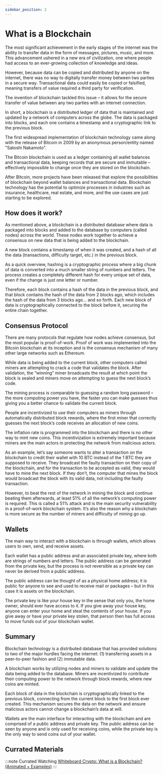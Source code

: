 ```yaml
---
sidebar_position: 2
---
```


# What is a Blockchain

The most significant achievement in the early stages of the internet was the ability to transfer data in the form of messages, pictures, music, and more. This advancement ushered in a new era of civilization, one where people had access to an ever-growing collection of knowledge and ideas.

However, because data can be copied and distributed by anyone on the internet, there was no way to digitally transfer money between two parties in a secure way. Transactional data could easily be copied or falsified, meaning transfers of value required a third party for verification.

The invention of blockchain tackled this issue – it allows for the secure transfer of value between any two parties with an internet connection.

In short, a blockchain is a distributed ledger of data that is maintained and updated by a network of computers across the globe. The data is packaged into blocks, and each one contains a timestamp and a cryptographic link to the previous block.

The first widespread implementation of blockchain technology came along with the release of Bitcoin in 2009 by an anonymous person/entity named "Satoshi Nakamoto".

The Bitcoin blockchain is used as a ledger containing all wallet balances and transactional data, keeping records that are secure and immutable – effectively impossible to change once they are stored on the blockchain.

After Bitcoin, more projects have been released that explore the possibilities of blockchain beyond wallet balances and transactional data. Blockchain technology has the potential to optimize processes in industries such as insurance, healthcare, real estate, and more, and the use cases are just starting to be explored.

## How does it work?

As mentioned above, a blockchain is a distributed database where data is packaged into blocks and added to the database by computers (called nodes) across the world. These nodes work together to achieve a consensus on new data that is being added to the blockchain.

A new block contains a timestamp of when it was created, and a hash of all the data (transactions, difficulty target, etc.) in the previous block.

As a quick overview, hashing is a cryptographic process where a big chunk of data is converted into a much smaller string of numbers and letters. The process creates a completely different hash for every unique set of data, even if the change is just one letter or number.

Therefore, each block contains a hash of the data in the previous block, and that block contains the hash of the data from 2 blocks ago, which includes the hash of the data from 3 blocks ago… and so forth. Each new block of data is cryptographically connected to the block before it, securing the entire chain together.

## Consensus Protocol
There are many protocols that regulate how nodes achieve consensus, but the most popular is proof-of-work. Proof of work was implemented into the Bitcoin blockchain at its inception and is the consensus mechanism of many other large networks such as Ethereum.

While data is being added to the current block, other computers called miners are attempting to crack a code that validates the block. After validation, the “winning” miner broadcasts the result at which point the block is sealed and miners move on attempting to guess the next block’s code.

The mining process is comparable to guessing a random long password – the more computing power you have, the faster you can make guesses thus giving you a better chance to validate the current block.

People are incentivized to use their computers as miners through automatically distributed block rewards, where the first miner that correctly guesses the next block’s code receives an allocation of new coins.

The inflation rate is programmed into the blockchain and there is no other way to mint new coins. This incentivization is extremely important because miners are the main actors in protecting the network from malicious actors.

As an example, let’s say someone wants to alter a transaction on the blockchain to credit their wallet with 10 BTC instead of the 1 BTC they are supposed to receive. They broadcast the faulty transaction on their copy of the blockchain, and for the transaction to be accepted as valid, they would have to mine the next block. If they don’t, the computer that mines the block would broadcast the block with its valid data, not including the faulty transaction.

However, to beat the rest of the network in mining the block and continue beating them afterwards, at least 51% of all the network’s computing power is required. This is called a 51% attack and is the main security vulnerability in a proof-of-work blockchain system. It’s also the reason why a blockchain is more secure as the number of miners and difficulty of mining go up.

## Wallets

The main way to interact with a blockchain is through wallets, which allows users to own, send, and receive assets.

Each wallet has a public address and an associated private key, where both are strings of numbers and letters. The public address can be generated from the private key, but the process is not reversible as a private key can never be derived from a public address.

The public address can be thought of as a physical home address; it is public for anyone to see and used to receive mail or packages – but in this case it is assets on the blockchain.

The private key is like your house key in the sense that only you, the home owner, should ever have access to it. If you give away your house key, anyone can enter your home and steal the contents of your house. If you give away or have your private key stolen, that person then has full access to move funds out of your blockchain wallet.

## Summary

Blockchain technology is a distributed database that has provided solutions to two of the major hurdles facing the internet: (1) transferring assets in a peer-to-peer fashion and (2) immutable data.

A blockchain works by utilizing nodes and miners to validate and update the data being added to the database. Miners are incentivized to contribute their computing power to the network through block rewards, where new coins are minted.

Each block of data in the blockchain is cryptographically linked to the previous block, connecting from the current block to the first block ever created. This mechanism secures the data on the network and ensure malicious actors cannot change a blockchain’s data at will.

Wallets are the main interface for interacting with the blockchain and are comprised of a public address and private key. The public address can be seen by anyone and is only used for receiving coins, while the private key is the only way to send coins out of your wallet.

## Currated Materials

:::note Currated Watching
[Whiteboard Crypto: What is a Blockchain? (Animated + Examples)](https://www.youtube.com/watch?v=kHybf1aC-jE)
:::
